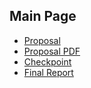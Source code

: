 ## Main Page

* [Proposal](https://flowersh0026.github.io/618-final/proposal.md)
* [Proposal PDF](https://flowersh0026.github.io/618-final/doc/proposal.pdf)
* [Checkpoint](https://flowersh0026.github.io/618-final/pages/checkpoint.md)
* [Final Report](https://flowersh0026.github.io/618-final/pages/final.md)